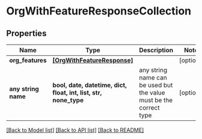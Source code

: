 # OrgWithFeatureResponseCollection


## Properties
Name | Type | Description | Notes
------------ | ------------- | ------------- | -------------
**org_features** | [**[OrgWithFeatureResponse]**](OrgWithFeatureResponse.md) |  | [optional] 
**any string name** | **bool, date, datetime, dict, float, int, list, str, none_type** | any string name can be used but the value must be the correct type | [optional]

[[Back to Model list]](../README.md#documentation-for-models) [[Back to API list]](../README.md#documentation-for-api-endpoints) [[Back to README]](../README.md)



